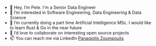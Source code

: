 - 👋 Hey, I’m Pete. I'm a Senior Data Engineer
- 👀 I’m interested in Software Engineering, Data Engineering & Data Science
- 🌱 I’m currently doing a part time Artificial Intelligence MSc. I would like to learn Rust & Go in the near future 
- 💞️ I’d love to collaborate on interesting open source projects
- 📫 You can reach me via LinkedIn [Panagiotis Zoumpoulis](https://www.linkedin.com/in/panzoumpoulis/)

<!---
PeteZ238/PeteZ238 is a ✨ special ✨ repository because its `README.md` (this file) appears on your GitHub profile.
You can click the Preview link to take a look at your changes.
--->
